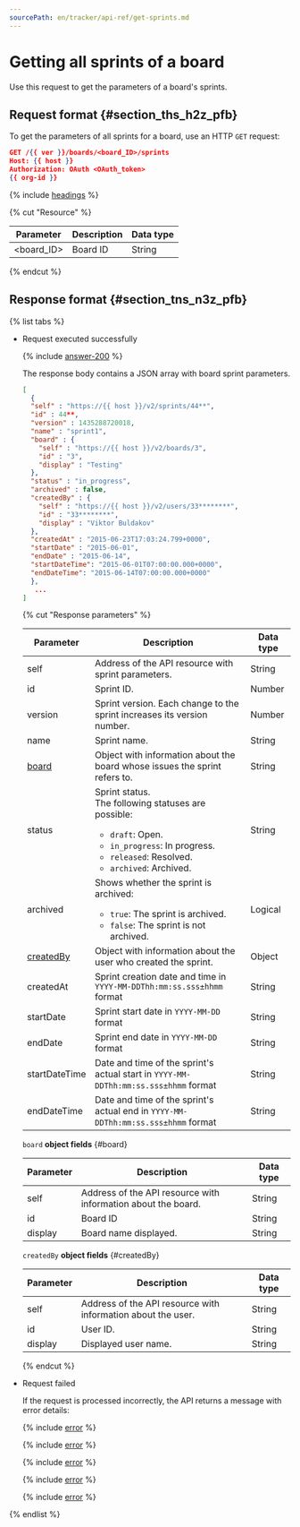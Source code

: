 ```yaml
---
sourcePath: en/tracker/api-ref/get-sprints.md
---
```

# Getting all sprints of a board

Use this request to get the parameters of a board's sprints.

## Request format {#section_ths_h2z_pfb}

To get the parameters of all sprints for a board, use an HTTP `GET` request:

```json
GET /{{ ver }}/boards/<board_ID>/sprints
Host: {{ host }}
Authorization: OAuth <OAuth_token>
{{ org-id }}
```

{% include [headings](../_includes/tracker/api/headings.md) %}

{% cut "Resource" %}

| Parameter | Description | Data type |
--- | --- | ---
| \<board_ID\> | Board ID | String |

{% endcut %}

## Response format {#section_tns_n3z_pfb}

{% list tabs %}

- Request executed successfully

   {% include [answer-200](../_includes/tracker/api/answer-200.md) %}

   The response body contains a JSON array with board sprint parameters.

   ```json
   [
     {
     "self" : "https://{{ host }}/v2/sprints/44**",
     "id" : 44**,
     "version" : 1435288720018,
     "name" : "sprint1",
     "board" : {
       "self" : "https://{{ host }}/v2/boards/3",
       "id" : "3",
       "display" : "Testing"
     },
     "status" : "in_progress",
     "archived" : false,
     "createdBy" : {
       "self" : "https://{{ host }}/v2/users/33********",
       "id" : "33********",
       "display" : "Viktor Buldakov"
     },
     "createdAt" : "2015-06-23T17:03:24.799+0000",
     "startDate" : "2015-06-01",
     "endDate" : "2015-06-14",
     "startDateTime": "2015-06-01T07:00:00.000+0000",
     "endDateTime": "2015-06-14T07:00:00.000+0000"
     },
      ...
   ]
   ```

   {% cut "Response parameters" %}

   | Parameter | Description | Data type |
   -------- | -------- | ----------
   | self | Address of the API resource with sprint parameters. | String |
   | id | Sprint ID. | Number |
   | version | Sprint version. Each change to the sprint increases its version number. | Number |
   | name | Sprint name. | String |
   | [board](#board) | Object with information about the board whose issues the sprint refers to. | String |
   | status | Sprint status. <br/>The following statuses are possible:<ul><li>`draft`: Open.</li><li>`in_progress`: In progress.</li><li>`released`: Resolved.</li><li>`archived`: Archived.</li></ul> | String |
   | archived | Shows whether the sprint is archived:<ul><li>`true`: The sprint is archived.</li><li>`false`: The sprint is not archived.</li></ul> | Logical |
   | [createdBy](#createdBy) | Object with information about the user who created the sprint. | Object |
   | createdAt | Sprint creation date and time in ```YYYY-MM-DDThh:mm:ss.sss±hhmm``` format | String |
   | startDate | Sprint start date in ```YYYY-MM-DD``` format | String |
   | endDate | Sprint end date in ```YYYY-MM-DD``` format | String |
   | startDateTime | Date and time of the sprint's actual start in ```YYYY-MM-DDThh:mm:ss.sss±hhmm``` format | String |
   | endDateTime | Date and time of the sprint's actual end in ```YYYY-MM-DDThh:mm:ss.sss±hhmm``` format | String |

   `board` **object fields** {#board}

   | Parameter | Description | Data type |
   -------- | -------- | ----------
   | self | Address of the API resource with information about the board. | String |
   | id | Board ID | String |
   | display | Board name displayed. | String |

   `createdBy` **object fields** {#createdBy}

   | Parameter | Description | Data type |
   -------- | -------- | ----------
   | self | Address of the API resource with information about the user. | String |
   | id | User ID. | String |
   | display | Displayed user name. | String |

   {% endcut %}

- Request failed

   If the request is processed incorrectly, the API returns a message with error details:

   {% include [error](../_includes/tracker/api/answer-error-400.md) %}

   {% include [error](../_includes/tracker/api/answer-error-403.md) %}

   {% include [error](../_includes/tracker/api/answer-error-404.md) %}

   {% include [error](../_includes/tracker/api/answer-error-500.md) %}

   {% include [error](../_includes/tracker/api/answer-error-503.md) %}

{% endlist %}
